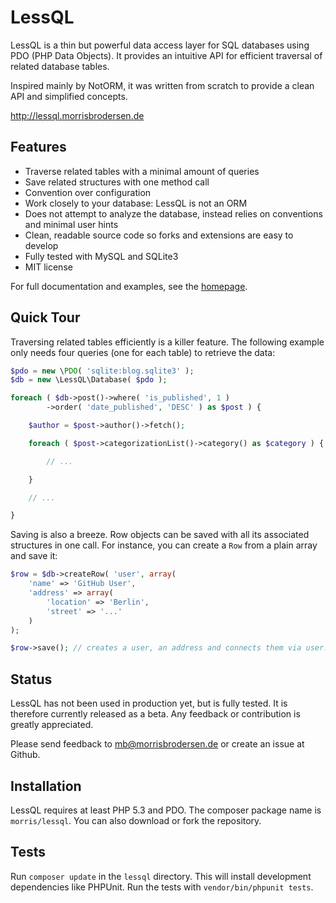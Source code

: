 # LessQL

LessQL is a thin but powerful data access layer for SQL databases using PDO (PHP Data Objects).
It provides an intuitive API for efficient traversal of related database tables.

Inspired mainly by NotORM, it was written from scratch to provide a clean API and simplified concepts.

http://lessql.morrisbrodersen.de


## Features

- Traverse related tables with a minimal amount of queries
- Save related structures with one method call
- Convention over configuration
- Work closely to your database: LessQL is not an ORM
- Does not attempt to analyze the database, instead relies on conventions and minimal user hints
- Clean, readable source code so forks and extensions are easy to develop
- Fully tested with MySQL and SQLite3
- MIT license

For full documentation and examples, see the [homepage](http://lessql.morrisbrodersen.de).


## Quick Tour

Traversing related tables efficiently is a killer feature.
The following example only needs four queries (one for each table) to retrieve the data:

```php
$pdo = new \PDO( 'sqlite:blog.sqlite3' );
$db = new \LessQL\Database( $pdo );

foreach ( $db->post()->where( 'is_published', 1 )
		->order( 'date_published', 'DESC' ) as $post ) {

	$author = $post->author()->fetch();

	foreach ( $post->categorizationList()->category() as $category ) {

		// ...

	}

	// ...

}
```

Saving is also a breeze. Row objects can be saved with all its associated structures in one call.
For instance, you can create a `Row` from a plain array and save it:

```php
$row = $db->createRow( 'user', array(
	'name' => 'GitHub User',
	'address' => array(
		'location' => 'Berlin',
		'street' => '...'
	)
);

$row->save(); // creates a user, an address and connects them via user.address_id
```


## Status

LessQL has not been used in production yet, but is fully tested.
It is therefore currently released as a beta.
Any feedback or contribution is greatly appreciated.

Please send feedback to mb@morrisbrodersen.de or create an issue at Github.


## Installation

LessQL requires at least PHP 5.3 and PDO.
The composer package name is `morris/lessql`.
You can also download or fork the repository.


## Tests

Run `composer update` in the `lessql` directory.
This will install development dependencies like PHPUnit.
Run the tests with `vendor/bin/phpunit tests`.
